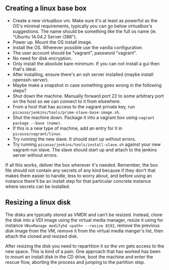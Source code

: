 ## Creating a linux base box

 * Create a new virtualbox vm. Make sure it's at least as powerful as the OS's minimal requirements, typically you can go below virtualbox's suggestions. The name should be something like the full os name (ie. "Ubuntu 14.04.2 Server i386").
 * Power up. Mount the OS install image.
 * Install the OS. Wherever possible use the vanilla configuration.
 * The user account should be "vagrant", password "vagrant".
 * No need for disk encryption.
 * Only install the absolute bare minimum. If you can not install a gui then that's ideal.
 * After installing, ensure there's an ssh server installed (maybe install openssh-server).
 * Maybe make a snapshot in case something goes wrong in the following steps?
 * Shut down the machine. Manually forward port 22 to some arbitrary port on the host so we can connect to it from elsewhere.
 * From a host that has access to the vagrant private key, run `picasso/jenkins/tools/prime-slave-base-image.sh`.
 * Shut the machine down. Package it into a vagrant box using `vagrant package --base (name)`.
 * If this is a new type of machine, add an entry for it in `picasso/vagrant/linux`.
 * Try running the new slave. It should start up without errors.
 * Try running `picasso/jenkins/tools/install-slave.sh` against your new vagrant-run slave. The slave should start up and attach to the jenkins server without errors.

If all this works, deliver the box wherever it's needed. Remember, the box file should not contain any secrets of any kind because if they don't that makes them easier to handle, less to worry about, and before using an instance there'll be an install step for that particular concrete instance where secrets can be installed.

## Resizing a linux disk

The disks are typically stored as VMDK and can't be resized. Instead, clone the disk into a VDI image using the virtual media manager, resize it using for instance `VBoxManage modifyhd <path> --resize 8192`, remove the previous disk image from the VM, remove it from the virtual media manger's list, then attach the cloned and resized disk.

After resizing the disk you need to repartition it so the vm gets access to the new space. This is kind of a pain. One approach that has worked has been to mount an install disk in the CD drive, boot the machine and enter the rescue flow, aborting the process and jumping to the partition step.
